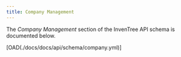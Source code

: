 ```yaml
---
title: Company Management
---
```


The *Company Management* section of the InvenTree API schema is documented below.

[OAD(./docs/docs/api/schema/company.yml)]
